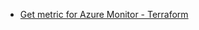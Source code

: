 
- [Get metric for Azure Monitor - Terraform](https://github.com/haroon-yunus/Metrics/blob/402c865a688675487a2455b7dc8f4ea29ac0f1af/alerts.tf#L12)
